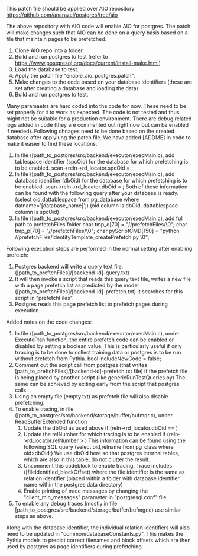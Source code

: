 This patch file should be applied over AIO repository https://github.com/anarazel/postgres/tree/aio

The above repository with AIO code will enable AIO for postgres.
The patch will make changes such that AIO can be done on a query basis based on a file that maintain pages to be prefetched.

1. Clone AIO repo into a folder.
2. Build and run postgres to test (refer to https://www.postgresql.org/docs/current/install-make.html)
3. Load the database to test.
4. Apply the patch file "enable_aio_postgres.patch".
5. Make changes to the code based on your database identifiers (these are set after creating a database and loading the data)
6. Build and run postgres to test.

Many paramaetrs are hard coded into the code for now. These need to be set properly for it to work as expected.
The code is not tested and thus might not be suitable for a production environment.
There are debug related logs added in code (they are commented out right now but can be enabled if needed).
Following chnages need to be done based on the created database after applyiung the patch file.
We have added [ADDME] in code to make it easier to find these locations.
1. In file ([path_to_postgres/src/backend/executor/execMain.c), add tablespace identifier (spcOid) for the database for which prefetching is to be enabled.
   scan->reln->rd_locator.spcOid = <ADDME>;
2. In file ([path_to_postgres/src/backend/executor/execMain.c), add database identifier (dbOid) for the database for which prefetching is to be enabled.
   scan->reln->rd_locator.dbOid = <ADDME>;
Both of these information can be found with the following query after your database is ready.
(select oid,dattablespace from pg_database where datname='[database_name]';)
(oid column is dbOid, dattablespace column is spcOid)
3. In file ([path_to_postgres/src/backend/executor/execMain.c), add full path to prefetchFiles folder
   char tmp_q[70] = "/<ADDME>/prefetchFiles/\0";
   char tmp_p[70] = "/<ADDME>/prefetchFiles/\0";
   char pyScriptCMD[150] = "python /<ADDME>/prefetchFiles/identifyTemplate_createPrefetch.py \0";

Following execution steps are performed in the normal setting after enabling prefetch:
1. Postgres backend will write a query text file. ([path_to_preftchFiles]/[backend-id]-query.txt)
2. It will then invoke a script that reads this query text file, writes a new file with a page prefetch list as predicted by the model ([path_to_preftchFiles]/[backend-id]-prefetch.txt)
   It searches for this script in "prefetchFiles".
3. Postgres reads this page prefetch list to prefetch pages during execution.

Added notes on the code changes:
1. In file ([path_to_postgres/src/backend/executor/execMain.c), under ExecutePlan function, the entire prefetch code can be enabled or disabled by setting a boolean value.
   This is particularly useful if only trracing is to be done to collect training data or postgres is to be run without prefetch from Pythia.
   bool includeNewCode = false;
2. Comment out the script call from postgres (that writes [path_to_preftchFiles]/[backend-id]-prefetch.txt file) if the prefetch file is being placed by another script (like genericRunTestQueries.py)
   The same can be achieved by exiting early from the script that postgres calls.
3. Using an empty file (empty.txt) as prefetch file will also disable prefetching.
4. To enable tracing, in file ([path_to_postgres/src/backend/storage/buffer/bufmgr.c), under ReadBufferExtended function
   1. Update the dbOid as used above
      if (reln->rd_locator.dbOid == <ADDME>)
   2. Update the relNumber for which tracing is to be enabled
      if (reln->rd_locator.relNumber > <ADDME>)
      This information can be found using the following SQL query
      (select oid,relname from pg_class where oid>dbOid;)
      We use dbOid here so that postgres internal tables, which are also in this table, do not clutter the result.
   3. Uncomment this codeblock to enable tracing.
      Trace includes ([fileIdentified_blockOffset) where the file identifier is the same as relation identifier (placed within a folder with database identifier name within the postgres data directory)
   4. Enable printing of trace messages by changing the "client_min_messages" parameter in "postgresql.conf" file.
5. To enable any debug traces (mostly in file [path_to_postgres/src/backend/storage/buffer/bufmgr.c) use similar steps as above.

Along with the database identifier, the individual relation identifiers will also need to be updated in "common/databaseConstants.py".
This makes the Pythia models to predict correct filenames and block offsets which are then used by postgres as page identifiers during prefetching.
